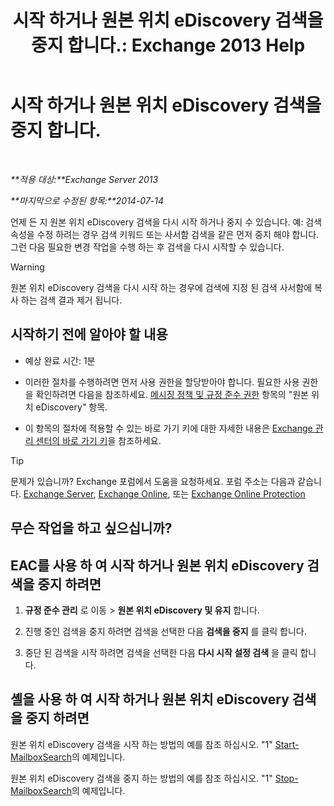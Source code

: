 ﻿---
title: '시작 하거나 원본 위치 eDiscovery 검색을 중지 합니다.: Exchange 2013 Help'
TOCTitle: 시작 하거나 원본 위치 eDiscovery 검색을 중지 합니다.
ms:assetid: 0d546763-4bf5-4523-91f4-d181b7ee4ac2
ms:mtpsurl: https://technet.microsoft.com/ko-kr/library/Dd335090(v=EXCHG.150)
ms:contentKeyID: 50482495
ms.date: 05/22/2018
mtps_version: v=EXCHG.150
ms.translationtype: MT
---

# 시작 하거나 원본 위치 eDiscovery 검색을 중지 합니다.

 

_**적용 대상:**Exchange Server 2013_

_**마지막으로 수정된 항목:**2014-07-14_

언제 든 지 원본 위치 eDiscovery 검색을 다시 시작 하거나 중지 수 있습니다. 예: 검색 속성을 수정 하려는 경우 검색 키워드 또는 사서함 검색을 같은 먼저 중지 해야 합니다. 그런 다음 필요한 변경 작업을 수행 하는 후 검색을 다시 시작할 수 있습니다.


> [!WARNING]
> 원본 위치 eDiscovery 검색을 다시 시작 하는 경우에 검색에 지정 된 검색 사서함에 복사 하는 검색 결과 제거 됩니다.



## 시작하기 전에 알아야 할 내용

  - 예상 완료 시간: 1분

  - 이러한 절차를 수행하려면 먼저 사용 권한을 할당받아야 합니다. 필요한 사용 권한을 확인하려면 다음을 참조하세요. [메시징 정책 및 규정 준수 권한](messaging-policy-and-compliance-permissions-exchange-2013-help.md) 항목의 "원본 위치 eDiscovery" 항목.

  - 이 항목의 절차에 적용할 수 있는 바로 가기 키에 대한 자세한 내용은 [Exchange 관리 센터의 바로 가기 키](keyboard-shortcuts-in-the-exchange-admin-center-exchange-online-protection-help.md)을 참조하세요.


> [!TIP]
> 문제가 있습니까? Exchange 포럼에서 도움을 요청하세요. 포럼 주소는 다음과 같습니다. <A href="https://go.microsoft.com/fwlink/p/?linkid=60612">Exchange Server</A>, <A href="https://go.microsoft.com/fwlink/p/?linkid=267542">Exchange Online</A>, 또는 <A href="https://go.microsoft.com/fwlink/p/?linkid=285351">Exchange Online Protection</A>



## 무슨 작업을 하고 싶으십니까?

## EAC를 사용 하 여 시작 하거나 원본 위치 eDiscovery 검색을 중지 하려면

1.  **규정 준수 관리** 로 이동 \> **원본 위치 eDiscovery 및 유지** 합니다.

2.  진행 중인 검색을 중지 하려면 검색을 선택한 다음 **검색을 중지** 를 클릭 합니다.

3.  중단 된 검색을 시작 하려면 검색을 선택한 다음 **다시 시작 설정 검색** 을 클릭 합니다.

## 셸을 사용 하 여 시작 하거나 원본 위치 eDiscovery 검색을 중지 하려면

원본 위치 eDiscovery 검색을 시작 하는 방법의 예를 참조 하십시오. "1" [Start-MailboxSearch](https://technet.microsoft.com/ko-kr/library/dd351245\(v=exchg.150\))의 예제입니다.

원본 위치 eDiscovery 검색을 중지 하는 방법의 예를 참조 하십시오. "1" [Stop-MailboxSearch](https://technet.microsoft.com/ko-kr/library/dd351075\(v=exchg.150\))의 예제입니다.

